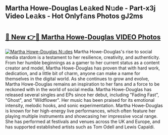 ## Martha Howe-Douglas Le𝚊ked N𝚞de - Part-x3j Video Le𝚊ks - Hot Onlyf𝚊ns Photos gJ2ms

# <h2><a href="http://ab47600.deff.icu/?id=Martha+Howe-Douglas">🔗 New 👉🔴 Martha Howe-Douglas VIDEO Photos</a></h2>

[![Martha Howe-Douglas N𝚞des](https://i.imgur.com/rIISA9y.gif)](http://ab47600.deff.icu/?id=Martha+Howe-Douglas)
Martha Howe-Douglas's rise to social media stardom is a testament to her resilience, creativity, and authenticity. From her humble beginnings as a gamer to her current status as a content creator and model, Martha Howe-Douglas has proven that with hard work, dedication, and a little bit of charm, anyone can make a name for themselves in the digital world. As she continues to grow and evolve, Martha Howe-Douglas remains an inspiration to her fans and a force to be reckoned with in the world of social media. Martha Howe-Douglas has released several singles and EPs since her debut, including "Fading Fast", "Ghost", and "Wildflower". Her music has been praised for its emotional intensity, melodic hooks, and sonic experimentation. Martha Howe-Douglas is known for her high-energy live performances, which often feature her playing multiple instruments and showcasing her impressive vocal range. She has performed at festivals and venues across the UK and Europe, and has supported established artists such as Tom Odell and Lewis Capaldi.
